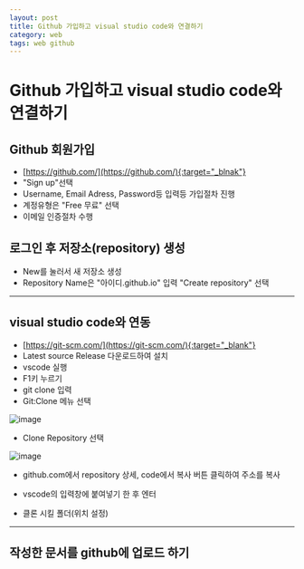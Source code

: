 ```yaml
---
layout: post
title: Github 가입하고 visual studio code와 연결하기
category: web
tags: web github
---
```


# Github 가입하고 visual studio code와 연결하기

## Github 회원가입
* [https://github.com/](https://github.com/){:target="_blnak"}
* "Sign up"선택
* Username, Email Adress, Password등 입력등 가입절차 진행
* 계정유형은 "Free 무료" 선택
* 이메일 인증절차 수행

## 로그인 후 저장소(repository) 생성
* New를 눌러서 새 저장소 생성
* Repository Name은 "아이디.github.io" 입력 "Create repository" 선택


---

## visual studio code와 연동
* [https://git-scm.com/](https://git-scm.com/){:target="_blank"}
* Latest source Release 다운로드하여 설치
* vscode 실행
* F1키 누르기
* git clone 입력
* Git:Clone 메뉴 선택

![image](https://github.com/gunug/gunug.github.io/assets/52345276/3ef0e157-a6bf-466a-ae09-e6d2f47d9805)
* Clone Repository 선택

![image](https://github.com/gunug/gunug.github.io/assets/52345276/c85ee0ee-1b7e-442e-bc8d-1edc09d89b45)
* github.com에서 repository 상세, code에서 복사 버튼 클릭하여 주소를 복사
* vscode의 입력창에 붙여넣기 한 후 엔터

* 클론 시킬 폴더(위치 설정)

---

## 작성한 문서를 github에 업로드 하기